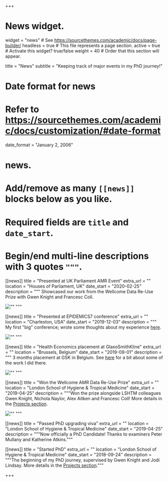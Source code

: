 +++
# News widget.
widget = "news"  # See https://sourcethemes.com/academic/docs/page-builder/
headless = true  # This file represents a page section.
active = true  # Activate this widget? true/false
weight = 40  # Order that this section will appear.

title = "News"
subtitle = "Keeping track of major events in my PhD journey!"

# Date format for news
#   Refer to https://sourcethemes.com/academic/docs/customization/#date-format
date_format = "January 2, 2006"

# news.
#   Add/remove as many `[[news]]` blocks below as you like.
#   Required fields are `title` and `date_start`.
#   Begin/end multi-line descriptions with 3 quotes `"""`.
[[news]]
  title = "Presented at UK Parliament AMR Event"
  extra_url = ""
  location = "Houses of Parliament, UK"
  date_start = "2020-02-25"
  description = """
  Showcased our work from the Wellcome Data Re-Use Prize with Gwen Knight and Francesc Coll.
  
  ![""](/img/news/amr_parliament.jpg)
  """

[[news]]
  title = "Presented at EPIDEMICS7 conference"
  extra_url = ""
  location = "Charleston, USA"
  date_start = "2019-12-03"
  description = """
  My first "big" conference; wrote some thoughts about my experience [here](/post/epidemics/).
  
  ![""](/img/news/epidemicsposter_small.jpg)
  """

[[news]]
  title = "Health Economics placement at GlaxoSmithKline"
  extra_url = ""
  location = "Brussels, Belgium"
  date_start = "2019-09-01"
  description = """
  3 months placement at GSK in Belgium. See [here](/publication/samindirectcosts/) for a bit about some of the work I did there.
  
  ![""](/img/news/bxl.jpg)
  """

[[news]]
  title = "Won the Wellcome AMR Data Re-Use Prize"
  extra_url = ""
  location = "London School of Hygiene & Tropical Medicine"
  date_start = "2019-04-25"
  description = """Won the prize alongside LSHTM colleagues Gwen Knight, Nichola Naylor, Alex Aitken and Francesc Coll! More details in the [Projects section](/projects/).
  
  ![""](/img/news/wellcome_team.jpg)
  """


[[news]]
  title = "Passed PhD upgrading viva"
  extra_url = ""
  location = "London School of Hygiene & Tropical Medicine"
  date_start = "2019-04-25"
  description = """Now officially a PhD Candidate! Thanks to examiners Peter Mullany and Katherine Atkins."""


[[news]]
  title = "Started PhD"
  extra_url = ""
  location = "London School of Hygiene & Tropical Medicine"
  date_start = "2018-09-24"
  description = """The beginning of my PhD journey, supervised by Gwen Knight and Jodi Lindsay. More details in the [Projects section](/projects/)."""

+++
